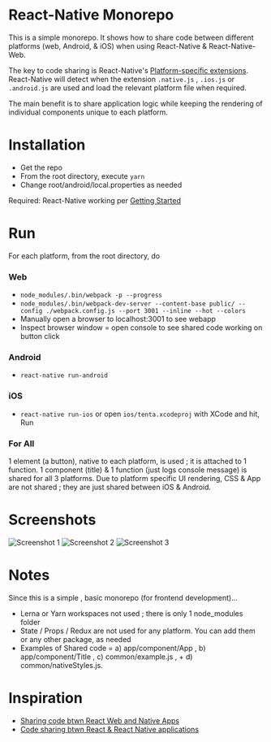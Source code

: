 React-Native Monorepo
=================
This is a simple monorepo. It shows how to share code between different platforms 
(web, Android, & iOS) when using React-Native & React-Native-Web. 

The key to code sharing is React-Native's [Platform-specific extensions](https://facebook.github.io/react-native/docs/platform-specific-code.html#platform-specific-extensions). React-Native will detect when the extension ```.native.js``` , ```.ios.js``` or ```.android.js``` are used and load the relevant platform file when required.

The main benefit is to share application logic while keeping the rendering of individual components unique to each platform. 

Installation
============
* Get the repo
* From the root directory, execute ```yarn```
* Change root/android/local.properties as needed

Required: React-Native working per [Getting Started](https://facebook.github.io/react-native/docs/getting-started)

Run
===

For each platform, from the root directory, do

### Web
* ```node_modules/.bin/webpack -p --progress```
* ```node_modules/.bin/webpack-dev-server --content-base public/ --config ./webpack.config.js --port 3001 --inline --hot --colors```
* Manually open a browser to localhost:3001 to see webapp 
* Inspect browser window = open console to see shared code working on button click

### Android
* ```react-native run-android```

### iOS
* ```react-native run-ios``` or open ```ios/tenta.xcodeproj``` with XCode and hit, Run

### For All
1 element (a button), native to each platform, is used ; it is attached to 1 function.
1 component (title) & 1 function (just logs console message) is shared for all 3 platforms.
Due to platform specific UI rendering, CSS & App are not shared ; they are just shared between iOS & Android.

Screenshots
===========

![Screenshot 1](foo)
![Screenshot 2](foo)
![Screenshot 3](foo)

Notes
=====
Since this is a simple , basic monorepo (for frontend development)...

* Lerna or Yarn workspaces not used ; there is only 1 node_modules folder
* State / Props / Redux are not used for any platform. You can add them or any other package, as needed
* Examples of Shared code = a) app/component/App , b) app/component/Title , c) common/example.js , + d) common/nativeStyles.js.

Inspiration
===========
* [Sharing code btwn React Web and Native Apps](http://jkaufman.io/react-web-native-codesharing/)
* [Code sharing btwn React & React Native applications](http://ihor.burlachenko.com/code-sharing-between-react-and-react-native-applications/)
